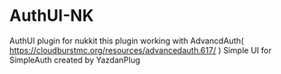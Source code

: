 # AuthUI-NK
AuthUI plugin for nukkit
this plugin working with AdvancdAuth( https://cloudburstmc.org/resources/advancedauth.617/ )
Simple UI for SimpleAuth
created by YazdanPlug
